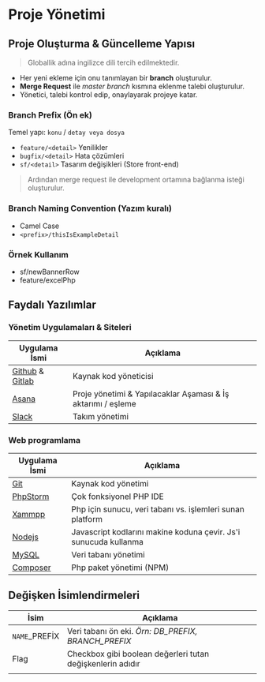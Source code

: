 # Proje Yönetimi

## Proje Oluşturma & Güncelleme Yapısı

> Globallik adına ingilizce dili tercih edilmektedir.

* Her yeni ekleme için onu tanımlayan bir **branch** oluşturulur.
* **Merge Request** ile *master branch* kısmına eklenme talebi oluşturulur.
* Yönetici, talebi kontrol edip, onaylayarak projeye katar.

### Branch Prefix (Ön ek)

Temel yapı: `konu` / `detay veya dosya`

* `feature/<detail>` Yenilikler
* `bugfix/<detail>` Hata çözümleri
* `sf/<detail>` Tasarım değişikleri (Store front-end)

> Ardından merge request ile development ortamına bağlanma isteği oluşturulur.

### Branch Naming Convention (Yazım kuralı)

* Camel Case
* `<prefix>/thisIsExampleDetail`

### Örnek Kullanım

* sf/newBannerRow
* feature/excelPhp

## Faydalı Yazılımlar

### Yönetim Uygulamaları & Siteleri

| Uygulama İsmi   |      Açıklama      |
|-----------------|--------------------|
| [Github](https://github.com/) & [Gitlab](https://gitlab.com) | Kaynak kod yöneticisi |
| [Asana](https://asana.com/) | Proje yönetimi & Yapılacaklar Aşaması & İş aktarımı / eşleme |
| [Slack](https://slack.com/) | Takım yönetimi |

### Web programlama

| Uygulama İsmi   |      Açıklama      |
|-----------------|--------------------|
| [Git](https://git-scm.com/downloads) | Kaynak kod yönetimi |
| [PhpStorm](https://www.jetbrains.com/phpstorm/download/#section=windows) | Çok fonksiyonel PHP IDE |
| [Xammpp](https://www.apachefriends.org/tr/download.html) | Php için sunucu, veri tabanı vs. işlemleri sunan platform |
| [Nodejs](https://nodejs.org/en/download/) | Javascript kodlarını makine koduna çevir. Js'i sunucuda kullanma |
| [MySQL](https://www.mysql.com/downloads/) | Veri tabanı yönetimi |
| [Composer](https://getcomposer.org/download/) | Php paket yönetimi (NPM) | Nodejs) gibi |

## Değişken İsimlendirmeleri

|       İsim      |      Açıklama                                              |
|-----------------|------------------------------------------------------------|
| `NAME`_PREFİX   | Veri tabanı ön eki. *Örn: DB_PREFIX, BRANCH_PREFIX*        |
| Flag            | Checkbox gibi boolean değerleri tutan değişkenlerin adıdır |
|  |  |